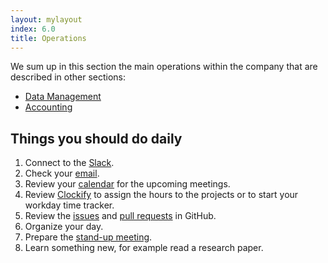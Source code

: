 ```yaml
---
layout: mylayout
index: 6.0
title: Operations
---
```


We sum up in this section the main operations within the company that are described in other sections:
* [Data Management](/6_1_data_management.md)
* [Accounting](/6_2_accounting.md)

## Things you should do daily

1. Connect to the [Slack](https://serendeepia.slack.com).
1. Check your [email](https://gmail.com).
1. Review your [calendar](https://calendar.google.com) for the upcoming meetings.
1. Review [Clockify](https://clockify.me/) to assign the hours to the projects or to start your workday time tracker.
1. Review the [issues](https://github.com/issues?utf8=✓&q=is%3Aopen+is%3Aissue+user%3Aserendeepia+archived%3Afalse+) and [pull requests](https://github.com/pulls?utf8=✓&q=is%3Aopen+is%3Apr+user%3Aserendeepia+archived%3Afalse+) in GitHub.
1. Organize your day.
1. Prepare the [stand-up meeting](https://serendeepia.slack.com/messages/CFN4L2VLJ/).
1. Learn something new, for example read a research paper.

